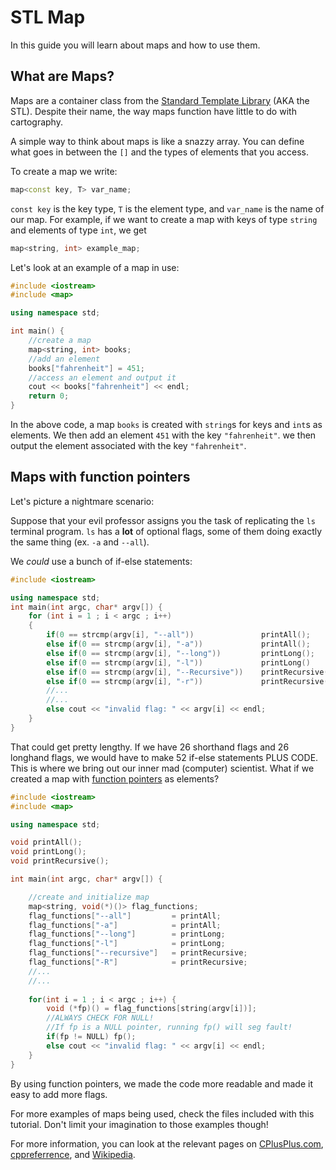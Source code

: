 # STL Map

In this guide you will learn about maps and how to use them.

## What are Maps?

Maps are a container class from the [Standard Template Library](http://www.cplusplus.com/reference/stl/) (AKA the STL).
Despite their name, the way maps function have little to do with cartography.

A simple way to think about maps is like a snazzy array.
You can define what goes in between the ```[]``` and the types of elements that you access.

To create a map we write:
```c++
map<const key, T> var_name;
```

```const key``` is the key type, ```T``` is the element type, and ```var_name``` is the name of our map.
For example, if we want to create a map with keys of type ```string``` and elements of type ```int```, we get
```c++
map<string, int> example_map;
```

Let's look at an example of a map in use:

```c++
#include <iostream>
#include <map>

using namespace std;

int main() {
    //create a map
    map<string, int> books;
    //add an element
    books["fahrenheit"] = 451;
    //access an element and output it
    cout << books["fahrenheit"] << endl;
    return 0;
}
```

In the above code, a map ```books``` is created with ```string```s for keys and ```int```s as elements.
We then add an element ```451``` with the key ```"fahrenheit"```.
we then output the element associated with the key ```"fahrenheit"```.

## Maps with function pointers
Let's picture a nightmare scenario:

Suppose that your evil professor assigns you the task of replicating the ```ls``` terminal program.
```ls``` has a **lot** of optional flags, some of them doing exactly the same thing (ex. ```-a``` and ```--all```).

We *could* use a bunch of if-else statements:

```c++
#include <iostream>

using namespace std;
int main(int argc, char* argv[]) {
    for (int i = 1 ; i < argc ; i++)
    {
        if(0 == strcmp(argv[i], "--all"))               printAll();
        else if(0 == strcmp(argv[i], "-a"))             printAll();
        else if(0 == strcmp(argv[i], "--long"))         printLong();
        else if(0 == strcmp(argv[i], "-l"))             printLong()
        else if(0 == strcmp(argv[i], "--Recursive"))    printRecursive();
        else if(0 == strcmp(argv[i], "-r"))             printRecursive();
        //...
        //...
        else cout << "invalid flag: " << argv[i] << endl;
    }
}
```

That could get pretty lengthy.
If we have 26 shorthand flags and 26 longhand flags, 
we would have to make 52 if-else statements PLUS CODE.
This is where we bring out our inner mad (computer) scientist.
What if we created a map with [function pointers](http://www.cprogramming.com/tutorial/function-pointers.html) as elements?

```c++
#include <iostream>
#include <map>

using namespace std;

void printAll();
void printLong();
void printRecursive();

int main(int argc, char* argv[]) {

    //create and initialize map
    map<string, void(*)()> flag_functions;
    flag_functions["--all"]         = printAll;
    flag_functions["-a"]            = printAll;
    flag_functions["--long"]        = printLong;
    flag_functions["-l"]            = printLong;
    flag_functions["--recursive"]   = printRecursive;
    flag_functions["-R"]            = printRecursive;
    //...
    //...
    
    for(int i = 1 ; i < argc ; i++) {
        void (*fp)() = flag_functions[string(argv[i])];
        //ALWAYS CHECK FOR NULL!
        //If fp is a NULL pointer, running fp() will seg fault!
        if(fp != NULL) fp();
        else cout << "invalid flag: " << argv[i] << endl;
    }
}

```

By using function pointers, we made the code more readable and made it easy to add more flags.

For more examples of maps being used, check the files included with this tutorial.
Don't limit your imagination to those examples though!

For more information, you can look at the relevant pages on 
[CPlusPlus.com](http://www.cplusplus.com/reference/map/map/), 
[cppreferrence](http://en.cppreference.com/w/cpp/container/map),
and [Wikipedia](http://en.wikipedia.org/wiki/Associative_containers#Overview_of_functions).
